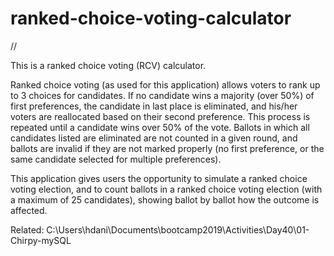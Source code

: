 # ranked-choice-voting-calculator

//

This is a ranked choice voting (RCV) calculator.

Ranked choice voting (as used for this application) allows voters to rank up to 3 choices for candidates. If no candidate wins a majority (over 50%) of first preferences, the candidate in last place is eliminated, and his/her voters are reallocated based on their second preference. This process is repeated until a candidate wins over 50% of the vote. Ballots in which all candidates listed are eliminated are not counted in a given round, and ballots are invalid if they are not marked properly (no first preference, or the same candidate selected for multiple preferences).

This application gives users the opportunity to simulate a ranked choice voting election, and to count ballots in a ranked choice voting election (with a maximum of 25 candidates), showing ballot by ballot how the outcome is affected.

Related: C:\Users\hdani\Documents\bootcamp2019\Activities\Day40\01-Chirpy-mySQL
